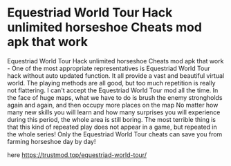 # Equestriad World Tour Hack unlimited horseshoe Cheats mod apk that work

Equestriad World Tour Hack unlimited horseshoe Cheats mod apk that work - One of the most appropriate representatives is Equestriad World Tour hack without auto updated function. It all provide a vast and beautiful virtual world. The playing methods are all good, but too much repetition is really not flattering. I can't accept the Equestriad World Tour mod all the time. In the face of huge maps, what we have to do is brush the enemy strongholds again and again, and then occupy more places on the map No matter how many new skills you will learn and how many surprises you will experience during this period, the whole area is still boring. The most terrible thing is that this kind of repeated play does not appear in a game, but repeated in the whole series! Only the Equestriad World Tour cheats can save you from farming horseshoe day by day!

here https://trustmod.top/equestriad-world-tour/


